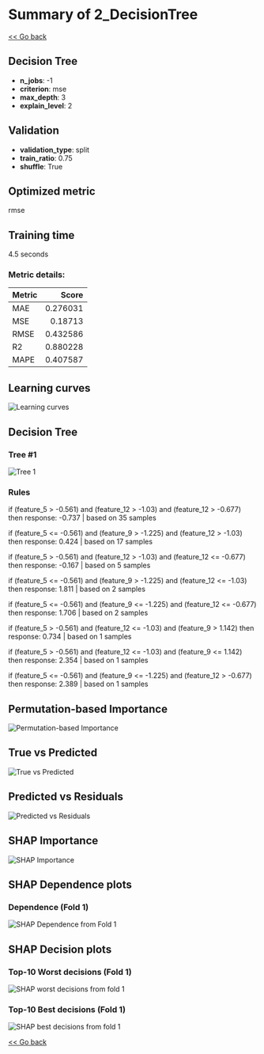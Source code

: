 # Summary of 2_DecisionTree

[<< Go back](../README.md)


## Decision Tree
- **n_jobs**: -1
- **criterion**: mse
- **max_depth**: 3
- **explain_level**: 2

## Validation
 - **validation_type**: split
 - **train_ratio**: 0.75
 - **shuffle**: True

## Optimized metric
rmse

## Training time

4.5 seconds

### Metric details:
| Metric   |    Score |
|:---------|---------:|
| MAE      | 0.276031 |
| MSE      | 0.18713  |
| RMSE     | 0.432586 |
| R2       | 0.880228 |
| MAPE     | 0.407587 |



## Learning curves
![Learning curves](learning_curves.png)

## Decision Tree 

### Tree #1
![Tree 1](learner_fold_0_tree.svg)

### Rules

if (feature_5 > -0.561) and (feature_12 > -1.03) and (feature_12 > -0.677) then response: -0.737 | based on 35 samples

if (feature_5 <= -0.561) and (feature_9 > -1.225) and (feature_12 > -1.03) then response: 0.424 | based on 17 samples

if (feature_5 > -0.561) and (feature_12 > -1.03) and (feature_12 <= -0.677) then response: -0.167 | based on 5 samples

if (feature_5 <= -0.561) and (feature_9 > -1.225) and (feature_12 <= -1.03) then response: 1.811 | based on 2 samples

if (feature_5 <= -0.561) and (feature_9 <= -1.225) and (feature_12 <= -0.677) then response: 1.706 | based on 2 samples

if (feature_5 > -0.561) and (feature_12 <= -1.03) and (feature_9 > 1.142) then response: 0.734 | based on 1 samples

if (feature_5 > -0.561) and (feature_12 <= -1.03) and (feature_9 <= 1.142) then response: 2.354 | based on 1 samples

if (feature_5 <= -0.561) and (feature_9 <= -1.225) and (feature_12 > -0.677) then response: 2.389 | based on 1 samples





## Permutation-based Importance
![Permutation-based Importance](permutation_importance.png)
## True vs Predicted

![True vs Predicted](true_vs_predicted.png)


## Predicted vs Residuals

![Predicted vs Residuals](predicted_vs_residuals.png)



## SHAP Importance
![SHAP Importance](shap_importance.png)

## SHAP Dependence plots

### Dependence (Fold 1)
![SHAP Dependence from Fold 1](learner_fold_0_shap_dependence.png)

## SHAP Decision plots

### Top-10 Worst decisions (Fold 1)
![SHAP worst decisions from fold 1](learner_fold_0_shap_worst_decisions.png)
### Top-10 Best decisions (Fold 1)
![SHAP best decisions from fold 1](learner_fold_0_shap_best_decisions.png)

[<< Go back](../README.md)
